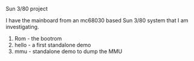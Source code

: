 Sun 3/80 project

I have the mainboard from an mc68030 based Sun 3/80 system
that I am investigating.

1. Rom - the bootrom
2. hello - a first standalone demo
3. mmu - standalone demo to dump the MMU
